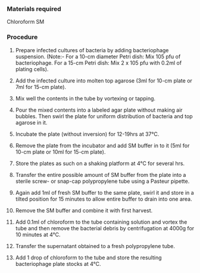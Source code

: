 ### Materials required
 

Chloroform
SM
 

### Procedure
 

1. Prepare infected cultures of bacteria by adding bacteriophage suspension. (Note:- For a 10-cm diameter Petri dish: Mix 105 pfu of bacteriophage. For a 15-cm Petri dish: Mix 2 x 105 pfu with 0.2ml of plating cells).

2. Add the infected culture into molten top agarose (3ml for 10-cm plate or 7ml for 15-cm plate).

3. Mix well the contents in the tube by vortexing or tapping.

4. Pour the mixed contents into a labeled agar plate without making air bubbles. Then swirl the plate for uniform distribution of bacteria and top agarose in it.

5. Incubate the plate (without inversion) for 12-19hrs at 37°C.

6. Remove the plate from the incubator and add SM buffer in to it (5ml for 10-cm plate or 10ml for 15-cm plate).

7. Store the plates as such on a shaking platform at 4°C for several hrs.

8. Transfer the entire possible amount of SM buffer from the plate into a sterile screw- or snap-cap polypropylene tube using a Pasteur pipette.

9. Again add 1ml of fresh SM buffer to the same plate, swirl it and store in a tilted position for 15 minutes to allow entire buffer to drain into one area.

10. Remove the SM buffer and combine it with first harvest.

11. Add 0.1ml of chloroform to the tube containing solution and vortex the tube and then remove the bacterial debris by centrifugation at 4000g for 10 minutes at 4°C.

12. Transfer the supernatant obtained to a fresh polypropylene tube.

13. Add 1 drop of chloroform to the tube and store the resulting bacteriophage plate stocks at 4°C.
